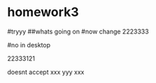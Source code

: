 # homework3
#tryyy
##whats going on
#now change
2223333


#no in desktop

22333121

doesnt accept 
xxx yyy xxx

